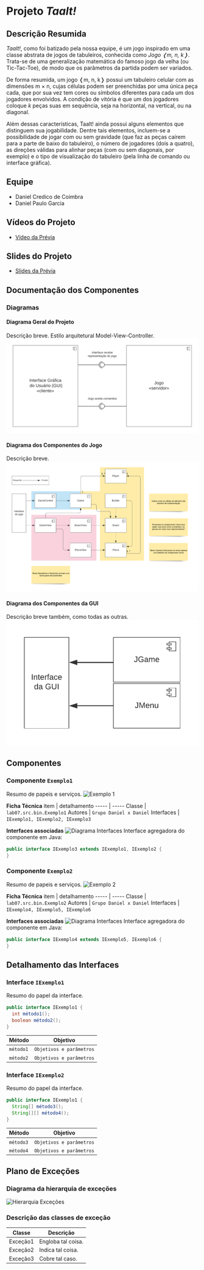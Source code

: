 # Projeto _Taalt!_

## Descrição Resumida

_Taalt!_, como foi batizado pela nossa equipe, é um jogo inspirado em uma classe abstrata de jogos de tabuleiros, conhecida como _Jogo ❬m, n, k❭_. Trata-se de uma generalização matemática do famoso jogo da velha (ou Tic-Tac-Toe), de modo que os parâmetros da partida podem ser variados.

De forma resumida, um jogo ❬m, n, k❭ possui um tabuleiro celular com as dimensões m × n, cujas células podem ser preenchidas por uma única peça cada, que por sua vez tem cores ou símbolos diferentes para cada um dos jogadores envolvidos. A condição de vitória é que um dos jogadores coloque *k* peças suas em sequência, seja na horizontal, na vertical, ou na diagonal.

Além dessas características, Taalt! ainda possui alguns elementos que distinguem sua jogabilidade. Dentre tais elementos, incluem-se a possibilidade de jogar com ou sem gravidade (que faz as peças caírem para a parte de baixo do tabuleiro), o número de jogadores (dois a quatro), as direções válidas para alinhar peças (com ou sem diagonais, por exemplo) e o tipo de visualização do tabuleiro (pela linha de comando ou interface gráfica).



## Equipe
* Daniel Credico de Coimbra
* Daniel Paulo Garcia



## Vídeos do Projeto
* [Vídeo da Prévia](assets/Taalt_prévia.mp4)



## Slides do Projeto
* [Slides da Prévia](assets/Taalt_prévia.pdf)



## Documentação dos Componentes

### Diagramas

#### Diagrama Geral do Projeto
Descrição breve. Estilo arquitetural Model-View-Controller.
![Diagrama Geral do Projeto](assets/Taalt_arq_geral.png)

#### Diagrama dos Componentes do Jogo
Descrição breve.
![Diagrama Geral do Projeto](assets/Taalt_arq_jogo.png)

#### Diagrama dos Componentes da GUI
Descrição breve também, como todas as outras.
![Diagrama Geral do Projeto](assets/Taalt_arq_GUI.png)



## Componentes

### Componente `Exemplo1`
Resumo de papeis e serviços.
![Exemplo 1](assets/imagem)

**Ficha Técnica**
item | detalhamento
----- | -----
Classe | `lab07.src.bin.Exemplo1`
Autores | `Grupo Daniel x Daniel`
Interfaces | `IExemplo1, IExemplo2, IExemplo3`

**Interfaces associadas**
![Diagrama Interfaces](assets/imagem)
Interface agregadora do componente em Java:
~~~java
public interface IExemplo3 extends IExemplo1, IExemplo2 {
}
~~~


### Componente `Exemplo2`
Resumo de papeis e serviços.
![Exemplo 2](assets/imagem)

**Ficha Técnica**
item | detalhamento
----- | -----
Classe | `lab07.src.bin.Exemplo2`
Autores | `Grupo Daniel x Daniel`
Interfaces | `IExemplo4, IExemplo5, IExemplo6`

**Interfaces associadas**
![Diagrama Interfaces](assets/imagem)
Interface agregadora do componente em Java:
~~~java
public interface IExemplo4 extends IExemplo5, IExemplo6 {
}
~~~



## Detalhamento das Interfaces
### Interface `IExemplo1`
Resumo do papel da interface.
~~~java
public interface IExemplo1 {
  int método1();
  boolean método2();
}
~~~
Método | Objetivo
-------| --------
`método1` | `Objetivos e parâmetros`
`método2` | `Objetivos e parâmetros`

### Interface `IExemplo2`
Resumo do papel da interface.
~~~java
public interface IExemplo1 {
  String[] método3();
  String[][] método4();
}
~~~
Método | Objetivo
-------| --------
`método3` | `Objetivos e parâmetros`
`método4` | `Objetivos e parâmetros`



## Plano de Exceções

### Diagrama da hierarquia de exceções
![Hierarquia Exceções](assets/imagem)

### Descrição das classes de exceção
Classe | Descrição
----- | -----
Exceção1 | Engloba tal coisa.
Exceção2 | Indica tal coisa.
Exceção3 | Cobre tal caso.
